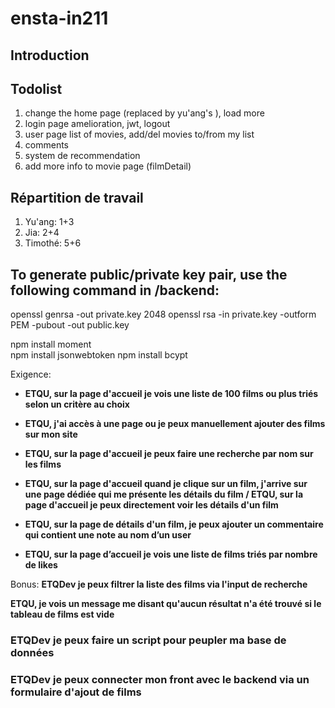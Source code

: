 # ensta-in211
## Introduction


## Todolist
1. change the home page (replaced by yu'ang's ), load more
2. login page amelioration, jwt, logout
3. user page list of movies, add/del movies to/from my list
4. comments
5. system de recommendation
6. add more info to movie page (filmDetail)


## Répartition de travail
1. Yu'ang: 1+3
2. Jia: 2+4
3. Timothé: 5+6


## To generate public/private key pair, use the following command in /backend:
openssl genrsa  -out private.key 2048
openssl rsa -in private.key -outform PEM -pubout -out public.key

npm install moment  
npm install jsonwebtoken 
npm install bcypt
 <!-- npm install js-md5 -->



 Exigence:
 - **ETQU, sur la page d'accueil je vois une liste de 100 films ou plus triés selon un critère au choix**

- **ETQU, j'ai accès à une page ou je peux manuellement ajouter des films sur mon site**

- **ETQU, sur la page d'accueil je peux faire une recherche par nom sur les films**

- **ETQU, sur la page d'accueil quand je clique sur un film, j'arrive sur une page dédiée qui me présente les détails du film / ETQU, sur la page d'accueil je peux directement voir les détails d'un film**

- **ETQU, sur la page de détails d'un film, je peux ajouter un commentaire qui contient une note au nom d’un user**

- **ETQU, sur la page d’accueil je vois une liste de films triés par nombre de likes**

Bonus:
**ETQDev je peux filtrer la liste des films via l'input de recherche**

**ETQU, je vois un message me disant qu'aucun résultat n'a été trouvé si le tableau de films est vide**

### ETQDev je peux faire un script pour peupler ma base de données

### ETQDev je peux connecter mon front avec le backend via un formulaire d'ajout de films